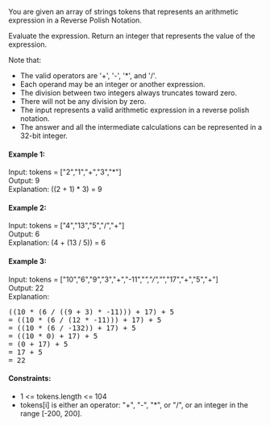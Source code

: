 You are given an array of strings tokens that represents an arithmetic expression in a Reverse Polish Notation.

Evaluate the expression. Return an integer that represents the value of the expression.

Note that:
* The valid operators are '+', '-', '*', and '/'.
* Each operand may be an integer or another expression.
* The division between two integers always truncates toward zero.
* There will not be any division by zero.
* The input represents a valid arithmetic expression in a reverse polish notation.
* The answer and all the intermediate calculations can be represented in a 32-bit integer.

#### Example 1:
Input: tokens = ["2","1","+","3","*"]  
Output: 9  
Explanation: ((2 + 1) * 3) = 9

#### Example 2:
Input: tokens = ["4","13","5","/","+"]  
Output: 6  
Explanation: (4 + (13 / 5)) = 6

#### Example 3:
Input: tokens = ["10","6","9","3","+","-11","*","/","*","17","+","5","+"]  
Output: 22  
Explanation:
<pre>
((10 * (6 / ((9 + 3) * -11))) + 17) + 5
= ((10 * (6 / (12 * -11))) + 17) + 5
= ((10 * (6 / -132)) + 17) + 5
= ((10 * 0) + 17) + 5
= (0 + 17) + 5
= 17 + 5
= 22
</pre>

#### Constraints:
* 1 <= tokens.length <= 104
* tokens[i] is either an operator: "+", "-", "*", or "/", or an integer in the range [-200, 200].